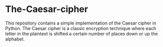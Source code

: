 # The-Caesar-cipher
This repository contains a simple implementation of the Caesar cipher in Python. The Caesar cipher is a classic encryption technique where each letter in the plaintext is shifted a certain number of places down or up the alphabet.
